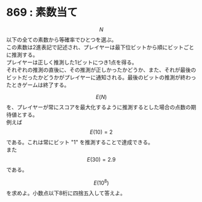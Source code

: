 # 869 : 素数当て

$$N$$ 以下の全ての素数から等確率でひとつを選ぶ。\
この素数は2進表記で記述され、プレイヤーは最下位ビットから順にビットごとに推測する。\
プレイヤーは正しく推測した1ビットにつき1点を得る。\
それぞれの推測の直後に、その推測が正しかったかどうか、また、それが最後のビットだったかどうかがプレイヤーに通知される。最後のビットの推測が終わったときゲームは終了する。

$$E(N)$$ を、プレイヤーが常にスコアを最大化するように推測するとした場合の点数の期待値とする。\
例えば $$E(10)=2$$ である。これは常にビット "1" を推測することで達成できる。\
また $$E(30)=2.9$$ である。

$$E(10^8)$$ を求めよ。小数点以下8桁に四捨五入して答えよ。
